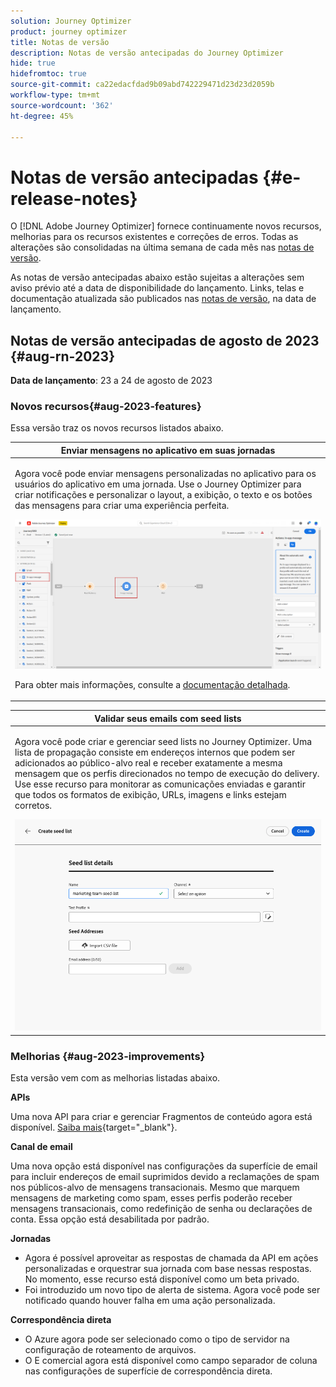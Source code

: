 ```yaml
---
solution: Journey Optimizer
product: journey optimizer
title: Notas de versão
description: Notas de versão antecipadas do Journey Optimizer
hide: true
hidefromtoc: true
source-git-commit: ca22edacfdad9b09abd742229471d23d23d2059b
workflow-type: tm+mt
source-wordcount: '362'
ht-degree: 45%

---
```


# Notas de versão antecipadas {#e-release-notes}

O [!DNL Adobe Journey Optimizer] fornece continuamente novos recursos, melhorias para os recursos existentes e correções de erros. Todas as alterações são consolidadas na última semana de cada mês nas [notas de versão](release-notes.md).

As notas de versão antecipadas abaixo estão sujeitas a alterações sem aviso prévio até a data de disponibilidade do lançamento. Links, telas e documentação atualizada são publicados nas [notas de versão](release-notes.md), na data de lançamento.

## Notas de versão antecipadas de agosto de 2023 {#aug-rn-2023}

**Data de lançamento**: 23 a 24 de agosto de 2023

### Novos recursos{#aug-2023-features}

Essa versão traz os novos recursos listados abaixo.

<table>
<thead>
<tr>
<th><strong>Enviar mensagens no aplicativo em suas jornadas</strong><br/></th>
</tr>
</thead>
<tbody>
<tr>
<td>
<p>Agora você pode enviar mensagens personalizadas no aplicativo para os usuários do aplicativo em uma jornada. Use o Journey Optimizer para criar notificações e personalizar o layout, a exibição, o texto e os botões das mensagens para criar uma experiência perfeita.</p>
<img src="assets/in_app_journey_1.png"/>
<p>Para obter mais informações, consulte a <a href="../in-app/get-started-in-app.md">documentação detalhada</a>.</p>
</tr>
</tbody>
</table>


<table>
<thead>
<tr>
<th><strong>Validar seus emails com seed lists</strong><br/></th>
</tr>
</thead>
<tbody>
<tr>
<td>
<p>Agora você pode criar e gerenciar seed lists no Journey Optimizer. Uma lista de propagação consiste em endereços internos que podem ser adicionados ao público-alvo real e receber exatamente a mesma mensagem que os perfis direcionados no tempo de execução do delivery. Use esse recurso para monitorar as comunicações enviadas e garantir que todos os formatos de exibição, URLs, imagens e links estejam corretos.</p>
<img src="../configuration/assets/seed-list-details.png">
<!--p>For more information, refer to the <a href="../audience/get-started-audience-orchestration.md">detailed documentation</a>.</p-->
</td>
</tr>
</tbody>
</table>


<!--table>
<thead>
<tr>
<th><strong>Generate text and images with the Content assistant</strong><br/></th>
</tr>
</thead>
<tbody>
<tr>
<td>
<p>Once you have created and personalized your message, take your content to the next level with the Content assistant. You can now use the Content assistant to optimize your message's impact by experimenting with different main titles, and images. Each variant is managed as a unique Treatment, to measure and compare which title effectively generates more clicks.</p>
<p>This capability is currently available as a private beta.</p>
<img src="assets/gen-ai-image-2.png"/>
<p>For more information, refer to the <a href="../start/search-filter-categorize.md#tags">detailed documentation</a>.</p>
</td>
</tr>
</tbody>
</table-->



### Melhorias {#aug-2023-improvements}

Esta versão vem com as melhorias listadas abaixo.

**APIs**

Uma nova API para criar e gerenciar Fragmentos de conteúdo agora está disponível. [Saiba mais](https://developer.adobe.com/journey-optimizer-apis/references/content-templates/#tag/Content-fragment-API){target="_blank"}.

**Canal de email**

Uma nova opção está disponível nas configurações da superfície de email para incluir endereços de email suprimidos devido a reclamações de spam nos públicos-alvo de mensagens transacionais. Mesmo que marquem mensagens de marketing como spam, esses perfis poderão receber mensagens transacionais, como redefinição de senha ou declarações de conta. Essa opção está desabilitada por padrão.

**Jornadas**

* Agora é possível aproveitar as respostas de chamada da API em ações personalizadas e orquestrar sua jornada com base nessas respostas. No momento, esse recurso está disponível como um beta privado.
* Foi introduzido um novo tipo de alerta de sistema. Agora você pode ser notificado quando houver falha em uma ação personalizada.
  <!--* When duplicating a journey, you can now define the name of the journey copy.-->


**Correspondência direta**

* O Azure agora pode ser selecionado como o tipo de servidor na configuração de roteamento de arquivos.
* O E comercial agora está disponível como campo separador de coluna nas configurações de superfície de correspondência direta.